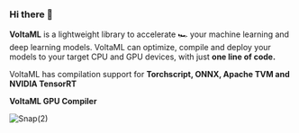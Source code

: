### Hi there 👋

**VoltaML** is a lightweight library to accelerate 🏎️ your machine learning and deep learning models. VoltaML can optimize, compile and deploy your models to your target CPU and GPU devices, with just **one line of code.**

VoltaML has compilation support for **Torchscript, ONNX, Apache TVM and NVIDIA TensorRT**

**VoltaML GPU Compiler**

![Snap(2)](https://user-images.githubusercontent.com/107309002/173190378-6e51c9a0-3047-486c-a3df-2e2d0d26a216.png)
